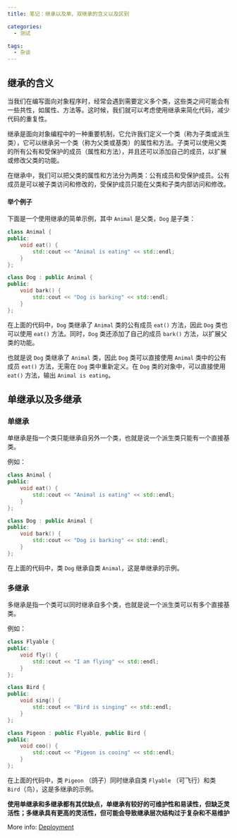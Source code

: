 ```yaml
---
title: 笔记：继承以及单、双继承的含义以及区别

categories:
  - 测试

tags:
  - 杂谈
---
```


##  继承的含义

当我们在编写面向对象程序时，经常会遇到需要定义多个类，这些类之间可能会有一些共性，如属性、方法等。这时候，我们就可以考虑使用继承来简化代码，减少代码的重复性。

继承是面向对象编程中的一种重要机制，它允许我们定义一个类（称为子类或派生类），它可以继承另一个类（称为父类或基类）的属性和方法。子类可以使用父类的所有公有和受保护的成员（属性和方法），并且还可以添加自己的成员，以扩展或修改父类的功能。

在继承中，我们可以把父类的属性和方法分为两类：公有成员和受保护成员。公有成员是可以被子类访问和修改的，受保护成员只能在父类和子类内部访问和修改。

#### 举个例子

下面是一个使用继承的简单示例，其中 `Animal` 是父类，`Dog` 是子类：

```c++
class Animal {
public:
    void eat() {
        std::cout << "Animal is eating" << std::endl;
    }
};

class Dog : public Animal {
public:
    void bark() {
        std::cout << "Dog is barking" << std::endl;
    }
};

```

在上面的代码中，`Dog` 类继承了 `Animal` 类的公有成员 `eat()` 方法，因此 `Dog` 类也可以使用 `eat()` 方法。同时，`Dog` 类还添加了自己的成员 `bark()` 方法，以扩展父类的功能。

也就是说 `Dog` 类继承了 `Animal` 类，因此 `Dog` 类可以直接使用 `Animal` 类中的公有成员 `eat()` 方法，无需在 `Dog` 类中重新定义。在 `Dog` 类的对象中，可以直接使用 `eat()` 方法，输出 `Animal is eating`。



## 单继承以及多继承

### 单继承

单继承是指一个类只能继承自另外一个类，也就是说一个派生类只能有一个直接基类。

例如：

```c++
class Animal {
public:
    void eat() {
        std::cout << "Animal is eating" << std::endl;
    }
};

class Dog : public Animal {
public:
    void bark() {
        std::cout << "Dog is barking" << std::endl;
    }
};

```

在上面的代码中，类 `Dog` 继承自类 `Animal`，这是单继承的示例。

### 多继承

多继承是指一个类可以同时继承自多个类，也就是说一个派生类可以有多个直接基类。

例如：

```c++
class Flyable {
public:
    void fly() {
        std::cout << "I am flying" << std::endl;
    }
};

class Bird {
public:
    void sing() {
        std::cout << "Bird is singing" << std::endl;
    }
};

class Pigeon : public Flyable, public Bird {
public:
    void coo() {
        std::cout << "Pigeon is cooing" << std::endl;
    }
};

```

在上面的代码中，类 `Pigeon` （鸽子）同时继承自类 `Flyable` （可飞行）和类 `Bird`（鸟），这是多继承的示例。



**使用单继承和多继承都有其优缺点，单继承有较好的可维护性和易读性，但缺乏灵活性；多继承具有更高的灵活性，但可能会导致继承层次结构过于复杂和不易维护**


More info: [Deployment](https://hexo.io/docs/one-command-deployment.html)

